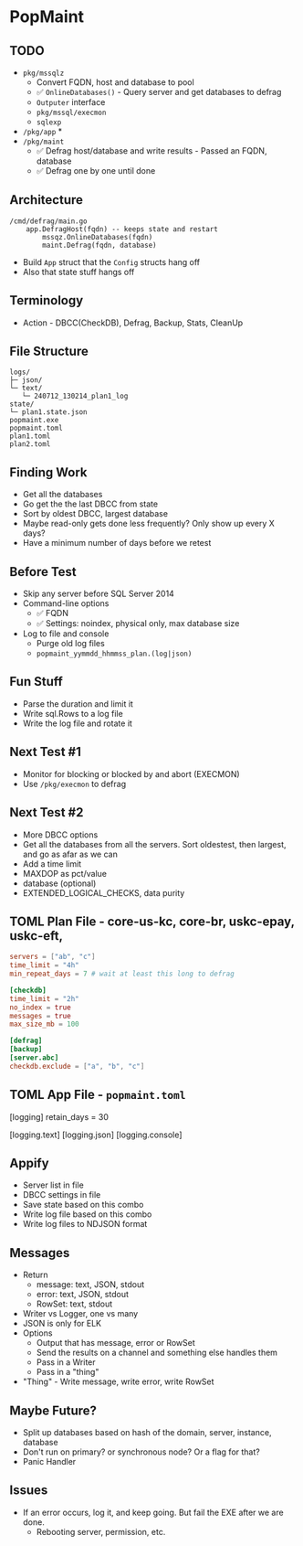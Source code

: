PopMaint
========

TODO
----
* `pkg/mssqlz`
    * Convert FQDN, host and database to pool
    * ✅ `OnlineDatabases()` - Query server and get databases to defrag
    * `Outputer` interface
    * `pkg/mssql/execmon`
    * `sqlexp`
* `/pkg/app`
    * 
* `/pkg/maint`
    * ✅ Defrag host/database and write results - Passed an FQDN, database
    * ✅ Defrag one by one until done

Architecture
------------
```
/cmd/defrag/main.go
    app.DefragHost(fqdn) -- keeps state and restart
        mssqz.OnlineDatabases(fqdn)
        maint.Defrag(fqdn, database)
```
* Build `App` struct that the `Config` structs hang off
* Also that state stuff hangs off

Terminology
-----------
* Action - DBCC(CheckDB), Defrag, Backup, Stats, CleanUp

File Structure
--------------
```
logs/
├─ json/
└─ text/
   └─ 240712_130214_plan1_log
state/
└─ plan1.state.json
popmaint.exe
popmaint.toml
plan1.toml
plan2.toml
```

Finding Work
------------
* Get all the databases
* Go get the the last DBCC from state
* Sort by oldest DBCC, largest database
* Maybe read-only gets done less frequently?  Only show up every X days?
* Have a minimum number of days before we retest

Before Test
-----------
* Skip any server before SQL Server 2014
* Command-line options
    * ✅ FQDN
    * ✅ Settings: noindex, physical only, max database size
* Log to file and console
    * Purge old log files
    * `popmaint_yymmdd_hhmmss_plan.(log|json)`

Fun Stuff
---------
* Parse the duration and limit it
* Write sql.Rows to a log file
* Write the log file and rotate it

Next Test #1
------------
* Monitor for blocking or blocked by and abort (EXECMON)
* Use `/pkg/execmon` to defrag

Next Test #2
------------
* More DBCC options
* Get all the databases from all the servers.  Sort oldestest, then largest, and go as afar as we can
* Add a time limit
* MAXDOP as pct/value
* database (optional)
* EXTENDED_LOGICAL_CHECKS, data purity

TOML Plan File - core-us-kc, core-br, uskc-epay, uskc-eft,
---------
```toml
servers = ["ab", "c"]
time_limit = "4h"
min_repeat_days = 7 # wait at least this long to defrag

[checkdb]
time_limit = "2h"
no_index = true
messages = true
max_size_mb = 100

[defrag]
[backup]
[server.abc]
checkdb.exclude = ["a", "b", "c"]
```

TOML App File - `popmaint.toml`
-------------------------------
[logging]
retain_days = 30

[logging.text]
[logging.json]
[logging.console]


Appify
------
* Server list in file
* DBCC settings in file
* Save state based on this combo
* Write log file based on this combo
* Write log files to NDJSON format

Messages
--------
* Return 
    * message: text, JSON, stdout
    * error: text, JSON, stdout
    * RowSet: text, stdout
* Writer vs Logger, one vs many
* JSON is only for ELK
* Options
    * Output that has message, error or RowSet
    * Send the results on a channel and something else handles them
    * Pass in a Writer
    * Pass in a "thing"
* "Thing" - Write message, write error, write RowSet

Maybe Future?
-------------
* Split up databases based on hash of the domain, server, instance, database
* Don't run on primary? or synchronous node?  Or a flag for that?
* Panic Handler

Issues
------
* If an error occurs, log it, and keep going.  But fail the EXE after we are done.
    * Rebooting server, permission, etc.